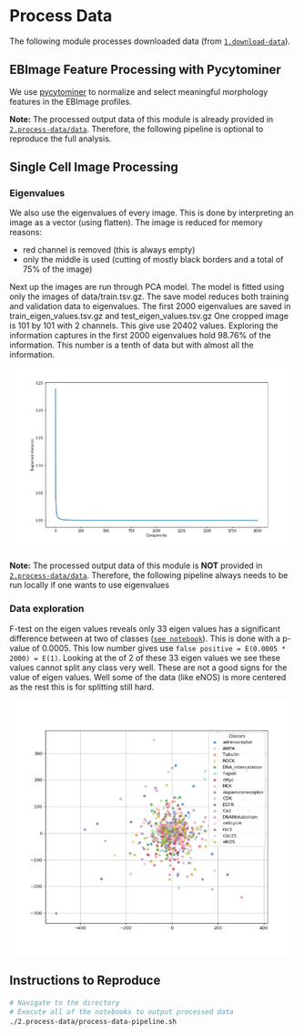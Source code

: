 # Process Data

The following module processes downloaded data (from [`1.download-data`](1.download-data)).

## EBImage Feature Processing with Pycytominer

We use [pycytominer](https://github.com/cytomining/pycytominer) to normalize and select meaningful morphology features in the EBImage profiles.

**Note:** The processed output data of this module is already provided in [`2.process-data/data`](https://github.com/cytomining/pycytominer).
Therefore, the following pipeline is optional to reproduce the full analysis.

## Single Cell Image Processing

### Eigenvalues

We also use the eigenvalues of every image.
This is done by interpreting an image as a vector (using flatten).
The image is reduced for memory reasons:
- red channel is removed (this is always empty)
- only the middle is used (cutting of mostly black borders and a total of 75% of the image)

Next up the images are run through PCA model.
The model is fitted using only the images of data/train.tsv.gz.
The save model reduces both training and validation data to eigenvalues.
The first 2000 eigenvalues are saved in train_eigen_values.tsv.gz and test_eigen_values.tsv.gz
One cropped image is 101 by 101 with 2 channels.
This give use 20402 values.
Exploring the information captures in the first 2000 eigenvalues hold 98.76% of the information.
This number is a tenth of data but with almost all the information.
![information graph](models/information_graph_0.9876.png)

**Note:** The processed output data of this module is **NOT** provided in [`2.process-data/data`](/2.process-data/data`).
Therefore, the following pipeline always needs to be run locally if one wants to use eigenvalues

### Data exploration
F-test on the eigen values reveals only 33 eigen values has a significant difference between at two of classes ([`see notebook`](2.process-data/2.1.analysing-eigen-values.ipynb)). This is done with a p-value of 0.0005. This low number gives use ```false positive = E(0.0005 * 2000) = E(1)```. 
Looking at the of 2 of these 33 eigen values we see these values cannot split any class very well. These are not a good signs for the value of eigen values. Well some of the data (like eNOS) is more centered as the rest this is for splitting still hard. 

![plots](/2.process-data/results/scatterplot_eigen_value_0034_eigen_value_0040.png)

## Instructions to Reproduce

```bash
# Navigate to the directory
# Execute all of the notebooks to output processed data
./2.process-data/process-data-pipeline.sh
```
